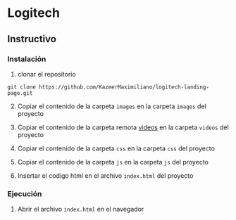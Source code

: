 # Logitech

## Instructivo

### Instalación

1. clonar el repositorio

```
git clone https://github.com/KazmerMaximiliano/logitech-landing-page.git
```

2. Copiar el contenido de la carpeta `images` en la carpeta `images` del proyecto

3. Copiar el contenido de la carpeta remota [videos](https://drive.google.com/drive/folders/16Z5FDASKO11St2A7lf9JGKf3I1MWr68Q?usp=share_link) en la carpeta `videos` del proyecto

4. Copiar el contenido de la carpeta `css` en la carpeta `css` del proyecto

5. Copiar el contenido de la carpeta `js` en la carpeta `js` del proyecto

6. Insertar el codigo html en el archivo `index.html` del proyecto

### Ejecución

1. Abrir el archivo `index.html` en el navegador

